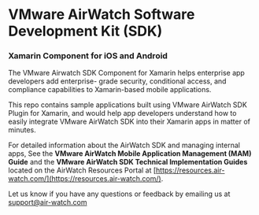 
# VMware AirWatch Software Development Kit (SDK)
### Xamarin Component for iOS and Android

The VMware Airwatch SDK Component for Xamarin helps enterprise app developers add enterprise- grade security, conditional access, and compliance capabilities to Xamarin-based mobile applications.

This repo contains sample applications built using VMware AirWatch SDK Plugin for Xamarin, and would help app developers understand how to easily integrate VMware AirWatch SDK into their Xamarin apps in matter of minutes.

For detailed information about the AirWatch SDK and managing internal apps, See the **VMware AirWatch Mobile Application Management (MAM) Guide** and the **VMware AirWatch SDK Technical Implementation Guides** located on the AirWatch Resources Portal at [https://resources.air-watch.com/](https://resources.air-watch.com/).

Let us know if you have any questions or feedback by emailing us at support@air-watch.com
